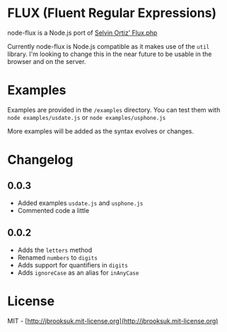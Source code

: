 # FLUX (Fluent Regular Expressions)
node-flux is a Node.js port of [Selvin Ortiz' Flux.php](http://github.com/selvinortiz/flux)

Currently node-flux is Node.js compatible as it makes use of the `util` library. I'm looking to change this in the near future to be usable in the browser and on the server.

# Examples
Examples are provided in the `/examples` directory. You can test them with `node examples/usdate.js` or `node examples/usphone.js`

More examples will be added as the syntax evolves or changes.

# Changelog

## 0.0.3
- Added examples `usdate.js` and `usphone.js`
- Commented code a little

## 0.0.2
- Adds the `letters` method
- Renamed `numbers` to `digits`
- Adds support for quantifiers in `digits`
- Adds `ignoreCase` as an alias for `inAnyCase`

# License
MIT - [http://jbrooksuk.mit-license.org](http://jbrooksuk.mit-license.org)